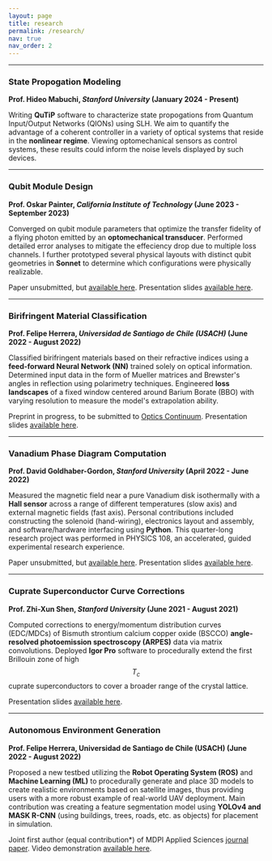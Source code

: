 ```yaml
---
layout: page
title: research
permalink: /research/
nav: true
nav_order: 2
---
```

<!-- _pages/research.md -->

---

### **State Propogation Modeling**

**Prof. Hideo Mabuchi, *Stanford University* (January 2024 - Present)**

Writing **QuTiP** software to characterize state propogations from Quantum Input/Output Networks (QIONs) using SLH. We aim to quantify the advantage of a coherent controller in a variety of optical systems that reside in the **nonlinear regime**. Viewing optomechanical sensors as control systems, these results could inform the noise levels displayed by such devices.

---

### **Qubit Module Design**

**Prof. Oskar Painter, *California Institute of Technology* (June 2023 - September 2023)**

Converged on qubit module parameters that optimize the transfer fidelity of a flying photon emitted by an **optomechanical transducer**. Performed detailed error analyses to mitigate the effeciency drop due to multiple loss channels. I further prototyped several physical layouts with distinct qubit geometries in **Sonnet** to determine which configurations were physically realizable.

Paper unsubmitted, but [available here](https://drive.google.com/file/d/1HtsnFRIcORVdOz2jpwU7C5EViuS55EaZ/view?usp=sharing). Presentation slides [available here](https://drive.google.com/file/d/1FCuTOX9cTHbK8wTdKeeZ2OEKtDYs-jmb/view?usp=sharing).

---

### **Birifringent Material Classification**

**Prof. Felipe Herrera, *Universidad de Santiago de Chile (USACH)* (June 2022 - August 2022)**

Classified birifringent materials based on their refractive indices using a **feed-forward Neural Network (NN)** trained solely on optical information. Determined input data in the form of Mueller matrices and Brewster's angles in reflection using polarimetry techniques. Engineered **loss landscapes** of a fixed window centered around Barium Borate (BBO) with varying resolution to measure the model's extrapolation ability.

Preprint in progress, to be submitted to [Optics Continuum](https://opg.optica.org/optcon/journal/optcon/about.cfm). Presentation slides [available here](https://drive.google.com/file/d/1M3Pf-JbvTxUSwoPGReYcSEIhvULLXeuq/view?usp=sharing).

---

### **Vanadium Phase Diagram Computation**

**Prof. David Goldhaber-Gordon, *Stanford University* (April 2022 - June 2022)**

Measured the magnetic field near a pure Vanadium disk isothermally with a **Hall sensor** across a range of different temperatures (slow axis) and external magnetic fields (fast axis). Personal contributions included constructing the solenoid (hand-wiring), electronics layout and assembly, and software/hardware interfacing using **Python**. This quarter-long research project was performed in PHYSICS 108, an accelerated, guided experimental research experience. 

Paper unsubmitted, but [available here](https://arxiv.org/abs/2209.01324). Presentation slides [available here](https://drive.google.com/file/d/1hEjzvrht5G0jGwCpTTex5UvQAExgmlx3/view?usp=sharing).

---

### **Cuprate Superconductor Curve Corrections**

**Prof. Zhi-Xun Shen, *Stanford University* (June 2021 - August 2021)**

Computed corrections to energy/momentum distribution curves (EDC/MDCs) of Bismuth strontium calcium copper oxide (BSCCO) **angle-resolved photoemission spectroscopy (ARPES)** data via matrix convolutions. Deployed **Igor Pro** software to procedurally extend the first Brillouin zone of high $$T_c$$ cuprate superconductors to cover a broader range of the crystal lattice.

Presentation slides [available here](https://drive.google.com/file/d/1O_nQcF_2NQF_wOJe503-YvE88KxtVPjK/view?usp=sharing).

---

### **Autonomous Environment Generation**

**Prof. Felipe Herrera, Universidad de Santiago de Chile (USACH) (June 2022 - August 2022)**

Proposed a new testbed utilizing the **Robot Operating System (ROS)** and **Machine Learning (ML)** to procedurally generate and place 3D models to create realistic environments based on satellite images, thus providing users with a more robust example of real-world UAV deployment. Main contribution was creating a feature segmentation model using **YOLOv4 and MASK R-CNN** (using buildings, trees, roads, etc. as objects) for placement in simulation.

Joint first author (equal contribution*) of MDPI Applied Sciences [journal paper](https://www.mdpi.com/2076-3417/11/5/2185). Video demonstration [available here](https://drive.google.com/file/d/11c7G27hdZmQBw-eZFb6H31-EXhb6ln-8/view?usp=sharing).